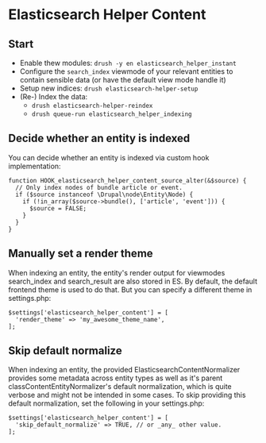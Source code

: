 
# Elasticsearch Helper Content

## Start


* Enable thew modules: `drush -y en elasticsearch_helper_instant`
* Configure the `search_index` viewmode of your relevant entities to contain sensible data (or have the default view mode handle it)
* Setup new indices: `drush elasticsearch-helper-setup`
* (Re-) Index the data:
  * `drush elasticsearch-helper-reindex`
  * `drush queue-run elasticsearch_helper_indexing`

## Decide whether an entity is indexed

You can decide whether an entity is indexed via custom hook implementation:

```
function HOOK_elasticsearch_helper_content_source_alter(&$source) {
  // Only index nodes of bundle article or event.
  if ($source instanceof \Drupal\node\Entity\Node) {
    if (!in_array($source->bundle(), ['article', 'event'])) {
      $source = FALSE;
    }
  }
}
```

## Manually set a render theme

When indexing an entity, the entity's render output for viewmodes search_index and search_result are also stored in ES.
By default, the default frontend theme is used to do that. But you can specify a different theme in settings.php:

```
$settings['elasticsearch_helper_content'] = [
  'render_theme' => 'my_awesome_theme_name',
];
```

## Skip default normalize

When indexing an entity, the provided ElasticsearchContentNormalizer provides some metadata across entity types as well as it's parent classContentEntityNormalizer's default normalization, which is quite verbose and might not be intended in some cases. To skip providing this default normalization, set the following in your settings.php: 
```
$settings['elasticsearch_helper_content'] = [
  'skip_default_normalize' => TRUE, // or _any_ other value.
];
```


